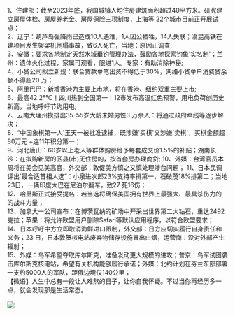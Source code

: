 1、住建部：截至2023年底，我国城镇人均住房建筑面积超过40平方米。研究建立房屋体检、房屋养老金、房屋保险三项制度，上海等 22个城市目前正开展试点；<br/>
2、辽宁：葫芦岛强降雨已造成10人遇难，1人因公牺牲，14人失联；渝昆高铁在建项目发生架梁机倒塌事故，致6人死亡，当地：原因正调查;<br/>
3、安徽：要求各地制定天然水域垂钓管理办法，鼓励各地探索钓鱼'实名制'；兰州：遗体火化过程，家属可观看，限进1人。专家：有助消除神秘;<br/>
4、小贷公司拟立新规：联合贷款单笔出资不得低于30%，网络小贷单户消费贷余额不得超20 万；<br/>
5、阿里巴巴：新增香港为主要上市地，将在香港、纽约双重主要上市;<br/>
6、最高42.2°℃！四川热到全国第一！12市发布高温红色预警，用电负荷创历史新高，当地呼吁节约用电;<br/>
7、云南大理州摸排出35-55岁大龄未婚男性3 万余人：将通过政府牵线等逐步解决；<br/>
8、“中国象棋第一人'王天一被批准逮捕，既涉嫌'买棋'又涉嫌'卖棋'，买棋金额超80万元 +连11年积分第一；<br/>
9、河北唐山：60岁以上老人等群体购房给予每套成交价1.5%的补贴；湖南长沙：在拟购新房的区县(市)无住房的，按首套房办理商贷; 10、外媒：台湾官员本周将在美会见美高官，外交部：敦促美方慎之又慎处理涉台问题； 11、日本民调评出'最合适首相人选”：小泉进次郎23%支持率排第一，石破茂18%排第二；当地23日，一辆印度大巴在尼泊尔翻车，致27 死16伤；<br/>
12、哈里斯正式接受提名：若当选将确保美国拥有世界上最强大、最具杀伤力的的战斗力量；<br/>
13、加拿大一公司宣布：在博茨瓦纳的矿场中开采出世界第二大钻石，重达2492克拉；苹果：将允许欧盟用户删除Safari等默认应用程序，以符合欧盟要求；<br/>
14、日本呼吁中方立即取消海鲜进口限制，外交部：日方应切实履行自身责任和义务；23 日，日本敦贺核电站废弃物储存设施冒出白烟，运营商：没对外部产生辐射；<br/>
15、外媒：乌军希望夺取库尔斯克，准备发动更大规模的进攻；普京：乌军试图袭击库尔斯克核电站，希望有关机构能够履行承诺；外媒：北约计划在芬兰东部部署一支约5000人的军队，距俄边境仅140公里；<br/>
【微语】人生中总有一段让人难熬的日子，让你自我怀疑。不过当你再经历多一点，就会发现那是生活常态。<br/><br/><img src="https://api.03c3.cn/api/zb" />
